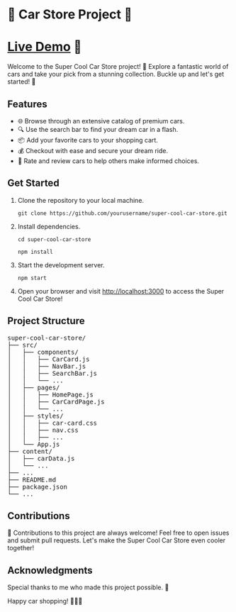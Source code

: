 
<h1>🚗  Car Store Project 🚗</h1>

# [Live Demo](https://star-dust-car-store.netlify.app/cars) 🌟


<p>Welcome to the Super Cool Car Store project! 🌟 Explore a fantastic world of cars and take your pick from a stunning collection. Buckle up and let's get started! 🏁</p>

<h2>Features</h2>

<ul>
    <li>🌐 Browse through an extensive catalog of premium cars.</li>
    <li>🔍 Use the search bar to find your dream car in a flash.</li>
    <li>📦 Add your favorite cars to your shopping cart.</li>
    <li>💰 Checkout with ease and secure your dream ride.</li>
    <li>🌟 Rate and review cars to help others make informed choices.</li>
</ul>

<h2>Get Started</h2>

<ol>
    <li>Clone the repository to your local machine.</li>
    <pre><code>git clone https://github.com/yourusername/super-cool-car-store.git</code></pre>
    <li>Install dependencies.</li>
    <pre><code>cd super-cool-car-store</code></pre>
    <pre><code>npm install</code></pre>
    <li>Start the development server.</li>
    <pre><code>npm start</code></pre>
    <li>Open your browser and visit <a href="http://localhost:3000">http://localhost:3000</a> to access the Super Cool Car Store!</li>
</ol>

<h2>Project Structure</h2>

<pre>
super-cool-car-store/
├── src/
│   ├── components/
│   │   ├── CarCard.js
│   │   ├── NavBar.js
│   │   ├── SearchBar.js
│   │   └── ...
│   ├── pages/
│   │   ├── HomePage.js
│   │   ├── CarCardPage.js
│   │   └── ...
│   ├── styles/
│   │   ├── car-card.css
│   │   ├── nav.css
│   │   ├── ...
│   └── App.js
├── content/
│   ├── carData.js
│   └── ...
├── ...
├── README.md
├── package.json
└── ...
</pre>

<h2>Contributions</h2>

<p>👏 Contributions to this project are always welcome! Feel free to open issues and submit pull requests. Let's make the Super Cool Car Store even cooler together!</p>

<h2>Acknowledgments</h2>

<p>Special thanks to me who made this project possible. 🙌</p>

<p>Happy car shopping! 🚀🚗💨</p>


